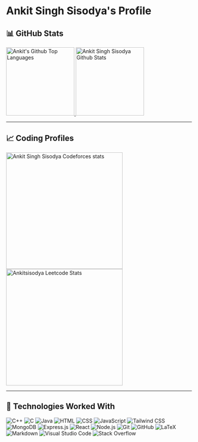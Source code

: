 # Ankit Singh Sisodya's Profile

## 📊 GitHub Stats

<span>
<a href="https://github.com/Ankitsinghsisodya">
<img height="185" src="https://github-readme-stats.vercel.app/api/top-langs/?username=Ankitsinghsisodya&layout=compact&langs_count=8&theme=github_dark&border_color=404040" alt="Ankit's Github Top Languages" />
<img height="185" src="https://github-readme-stats.vercel.app/api?username=Ankitsinghsisodya&show_icons=true&count_private=true&theme=github_dark&border_color=404040" alt="Ankit Singh Sisodya Github Stats" />
</a>
</span>

---

## 📈 Coding Profiles

<span>
<a href="https://codeforces.com/profile/Ankit_singh_sisodya">
<img height="316" src="https://codeforces-readme-stats.vercel.app/api/card?username=Ankit_singh_sisodya&theme=github_dark&force_username=true&border_color=404040" alt="Ankit Singh Sisodya Codeforces stats"/>
</a>
<a href="https://leetcode.com/u/Ankit_singh_sisodya/">
<img height="316" src="https://leetcard.jacoblin.cool/Ankitsisodya?theme=dark&font=Ubuntu&cache=14400&ext=contest" alt="Ankitsisodya Leetcode Stats"/>
</a>
</span>

---

## 🧩 Technologies Worked With

<p>
<img alt="C++" src="https://img.shields.io/badge/C%2B%2B-00599C?logo=c%2B%2B&logoColor=white">
<img alt="C" src="https://img.shields.io/badge/C-A8B9CC.svg?logo=c&logoColor=white">
<img alt="Java" src="https://img.shields.io/badge/Java-ED8B00?logo=Java&logoColor=white">
<img alt="HTML" src="https://img.shields.io/badge/HTML-E34F26.svg?logo=html5&logoColor=white">
<img alt="CSS" src="https://img.shields.io/badge/CSS-1572B6.svg?logo=css3&logoColor=white">
<img alt="JavaScript" src="https://img.shields.io/badge/JavaScript-F7DF1E.svg?logo=javascript&logoColor=black">
<img alt="Tailwind CSS" src="https://img.shields.io/badge/Tailwind_CSS-06B6D4.svg?logo=tailwind-css&logoColor=white">
<img alt="MongoDB" src ="https://img.shields.io/badge/MongoDB-4ea94b.svg?logo=mongodb&logoColor=white">
<img alt="Express.js" src="https://img.shields.io/badge/Express.js-404D59.svg?logo=express&logoColor=white">
<img alt="React" src="https://img.shields.io/badge/React-20232A?logo=react&logoColor=61DAFB">
<img alt="Node.js" src="https://img.shields.io/badge/Node.js-43853D.svg?logo=node.js&logoColor=white">
<img alt="Git" src="https://img.shields.io/badge/Git-F05033.svg?logo=git&logoColor=white">
<img alt="GitHub" src="https://img.shields.io/badge/GitHub-181717.svg?logo=github&logoColor=white">
<img alt="LaTeX" src="https://img.shields.io/badge/LaTeX-008080.svg?logo=LaTeX&logoColor=white">
<img alt="Markdown" src="https://img.shields.io/badge/Markdown-000000.svg?logo=markdown&logoColor=white">
<img alt="Visual Studio Code" src="https://img.shields.io/badge/Visual%20Studio%20Code-0078d7.svg?logo=visual-studio-code&logoColor=white">
<img alt="Stack Overflow" src="https://img.shields.io/badge/-Stack%20Overflow-FE7A16?logo=stack-overflow&logoColor=white">
</p>
